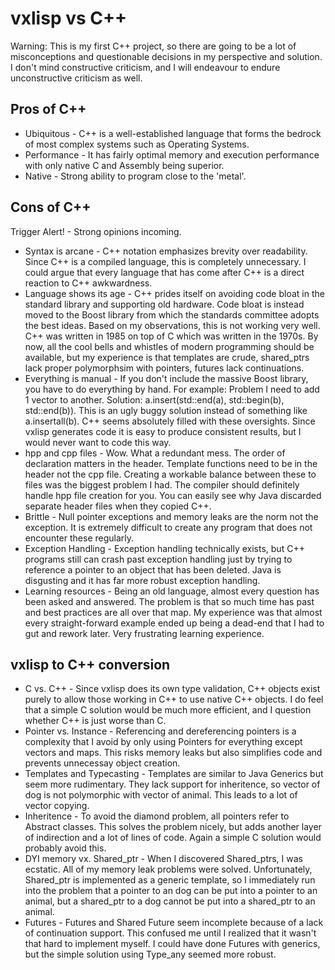 # vxlisp vs C++

Warning: This is my first C++ project, so there are going to be a lot of misconceptions and questionable decisions in my perspective and solution. I don't mind constructive criticism, and I will endeavour to endure unconstructive criticism as well.

## Pros of C++

* Ubiquitous - C++ is a well-established language that forms the bedrock of most complex systems such as Operating Systems.
* Performance - It has fairly optimal memory and execution performance with only native C and Assembly being superior.
* Native - Strong ability to program close to the 'metal'.

## Cons of C++

Trigger Alert! - Strong opinions incoming.

* Syntax is arcane - C++ notation emphasizes brevity over readability. Since C++ is a compiled language, this is completely unnecessary. I could argue that every language that has come after C++ is a direct reaction to C++ awkwardness.
* Language shows its age - C++ prides itself on avoiding code bloat in the standard library and supporting old hardware. Code bloat is instead moved to the Boost library from which the standards committee adopts the best ideas. Based on my observations, this is not working very well. C++ was written in 1985 on top of C which was written in the 1970s. By now, all the cool bells and whistles of modern programming should be available, but my experience is that templates are crude, shared_ptrs lack proper polymorphsim with pointers, futures lack continuations.
* Everything is manual - If you don't include the massive Boost library, you have to do everything by hand. For example: Problem I need to add 1 vector to another. Solution: a.insert(std::end(a), std::begin(b), std::end(b)). This is an ugly buggy solution instead of something like a.insertall(b). C++ seems absolutely filled with these oversights. Since vxlisp generates code it is easy to produce consistent results, but I would never want to code this way.
* hpp and cpp files - Wow. What a redundant mess. The order of declaration matters in the header. Template functions need to be in the header not the cpp file. Creating a workable balance between these to files was the biggest problem I had. The compiler should definitely handle hpp file creation for you. You can easily see why Java discarded separate header files when they copied C++.
* Brittle - Null pointer exceptions and memory leaks are the norm not the exception. It is extremely difficult to create any program that does not encounter these regularly.
* Exception Handling - Exception handling technically exists, but C++ programs still can crash past exception handling just by trying to reference a pointer to an object that has been deleted. Java is disgusting and it has far more robust exception handling.
* Learning resources - Being an old language, almost every question has been asked and answered. The problem is that so much time has past and best practices are all over that map. My experience was that almost every straight-forward example ended up being a dead-end that I had to gut and rework later. Very frustrating learning experience.

## vxlisp to C++ conversion

* C vs. C++ - Since vxlisp does its own type validation, C++ objects exist purely to allow those working in C++ to use native C++ objects. I do feel that a simple C solution would be much more efficient, and I question whether C++ is just worse than C.
* Pointer vs. Instance - Referencing and dereferencing pointers is a complexity that I avoid by only using Pointers for everything except vectors and maps. This risks memory leaks but also simplifies code and prevents unnecessay object creation.
* Templates and Typecasting - Templates are similar to Java Generics but seem more rudimentary. They lack support for inheritence, so vector of dog is not polymorphic with vector of animal. This leads to a lot of vector copying.
* Inheritence - To avoid the diamond problem, all pointers refer to Abstract classes. This solves the problem nicely, but adds another layer of indirection and a lot of lines of code. Again a simple C solution would probably avoid this.
* DYI memory vx. Shared_ptr - When I discovered Shared_ptrs, I was ecstatic. All of my memory leak problems were solved. Unfortunately, Shared_ptr is implemented as a generic template, so I immediately run into the problem that a pointer to an dog can be put into a pointer to an animal, but a shared_ptr to a dog cannot be put into a shared_ptr to an animal.
* Futures - Futures and Shared Future seem incomplete because of a lack of continuation support. This confused me until I realized that it wasn't that hard to implement myself. I could have done Futures with generics, but the simple solution using Type_any seemed more robust.
